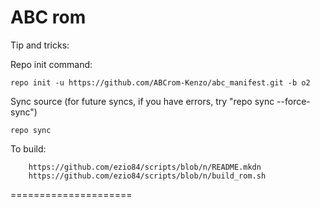 ABC rom
=====================

Tip and tricks:

Repo init command:

	repo init -u https://github.com/ABCrom-Kenzo/abc_manifest.git -b o2

Sync source (for future syncs, if you have errors, try "repo sync --force-sync")

	repo sync

To build:

        https://github.com/ezio84/scripts/blob/n/README.mkdn
        https://github.com/ezio84/scripts/blob/n/build_rom.sh


=====================
